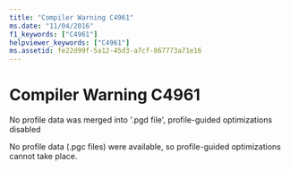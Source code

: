 ```yaml
---
title: "Compiler Warning C4961"
ms.date: "11/04/2016"
f1_keywords: ["C4961"]
helpviewer_keywords: ["C4961"]
ms.assetid: fe22d99f-5a12-45d3-a7cf-867773a71e16
---
```

# Compiler Warning C4961

No profile data was merged into '.pgd file', profile-guided optimizations disabled

No profile data (.pgc files) were available, so profile-guided optimizations cannot take place.